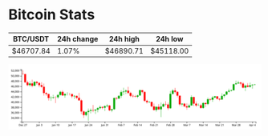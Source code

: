 # Bitcoin Stats

BTC/USDT|24h change|24h high|24h low|
|---|---|---|---|
|$46707.84|1.07%|$46890.71|$45118.00|

<img src="./chart.svg">
